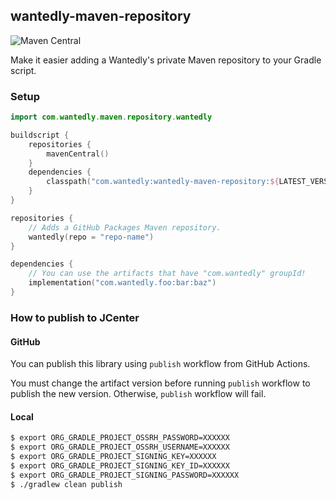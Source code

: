 ## wantedly-maven-repository

![Maven Central](https://img.shields.io/maven-central/v/com.wantedly/wantedly-maven-repository)

Make it easier adding a Wantedly's private Maven repository to your Gradle script.

### Setup

```kotlin
import com.wantedly.maven.repository.wantedly

buildscript {
    repositories {
        mavenCentral()
    }
    dependencies {
        classpath("com.wantedly:wantedly-maven-repository:${LATEST_VERSION}")
    }
}

repositories {
    // Adds a GitHub Packages Maven repository.
    wantedly(repo = "repo-name")
}

dependencies {
    // You can use the artifacts that have "com.wantedly" groupId!
    implementation("com.wantedly.foo:bar:baz")
}
```

### How to publish to JCenter

#### GitHub

You can publish this library using `publish` workflow from GitHub Actions.

You must change the artifact version before running `publish` workflow to publish the new version.
Otherwise, `publish` workflow will fail.

#### Local

```sh
$ export ORG_GRADLE_PROJECT_OSSRH_PASSWORD=XXXXXX
$ export ORG_GRADLE_PROJECT_OSSRH_USERNAME=XXXXXX
$ export ORG_GRADLE_PROJECT_SIGNING_KEY=XXXXXX
$ export ORG_GRADLE_PROJECT_SIGNING_KEY_ID=XXXXXX
$ export ORG_GRADLE_PROJECT_SIGNING_PASSWORD=XXXXXX
$ ./gradlew clean publish
```
